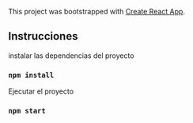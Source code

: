 This project was bootstrapped with [Create React App](https://github.com/facebook/create-react-app).

## Instrucciones

instalar las dependencias del proyecto

### `npm install`

Ejecutar el proyecto

### `npm start`
